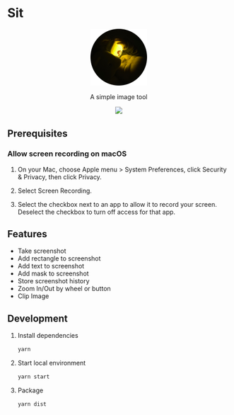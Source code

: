 # Sit

<p align="center">
  <img width="128" height="128" src="resources/icons/128x128.png">
</p>
<p align="center">A simple image tool</p>

<p align="center">
  <img src="https://github.com/sjmyuan/sit/actions/workflows/node.js.yml/badge.svg?branch=master">
</p>

## Prerequisites

### Allow screen recording on macOS

1. On your Mac, choose Apple menu  > System Preferences, click Security & Privacy, then click Privacy.

2. Select Screen Recording.

3. Select the checkbox next to an app to allow it to record your screen.
   Deselect the checkbox to turn off access for that app.

## Features

* Take screenshot
* Add rectangle to screenshot
* Add text to screenshot
* Add mask to screenshot
* Store screenshot history
* Zoom In/Out by wheel or button
* Clip Image

## Development

1. Install dependencies
   
   ```sh
   yarn
   ```

2. Start local environment

   ```sh
   yarn start
   ```

3. Package

   ```sh
   yarn dist
   ```
